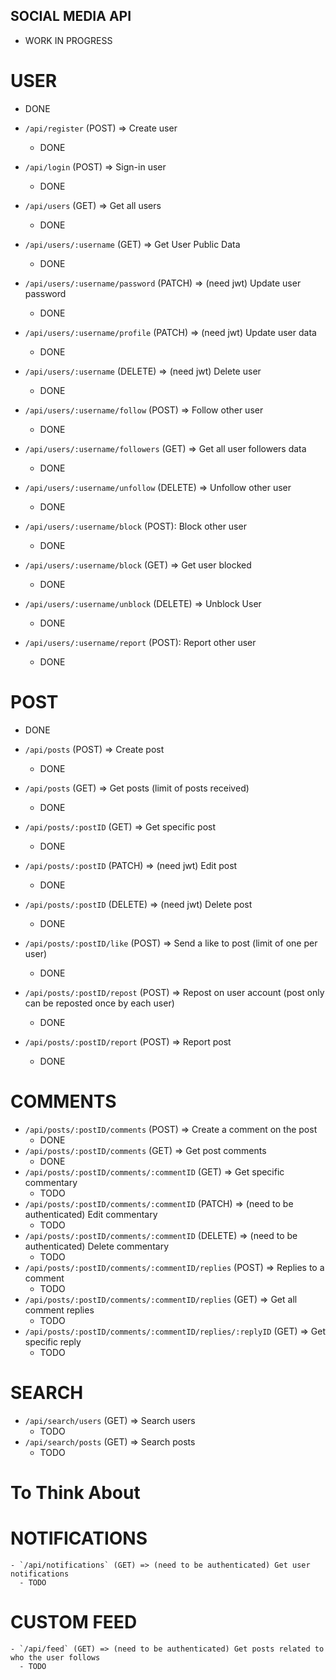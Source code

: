 ## SOCIAL MEDIA API

  - WORK IN PROGRESS

# USER
  - DONE

  - `/api/register` (POST) => Create user
    - DONE
  - `/api/login` (POST) => Sign-in user
    - DONE
  - `/api/users` (GET) => Get all users
    - DONE
  - `/api/users/:username` (GET) => Get User Public Data
    - DONE
  - `/api/users/:username/password` (PATCH) => (need jwt) Update user password
    - DONE
  - `/api/users/:username/profile` (PATCH) => (need jwt) Update user data
    - DONE
  - `/api/users/:username` (DELETE) => (need jwt) Delete user
    - DONE
  - `/api/users/:username/follow` (POST) => Follow other user
    - DONE
  - `/api/users/:username/followers` (GET) => Get all user followers data
    - DONE
  - `/api/users/:username/unfollow` (DELETE) => Unfollow other user
    - DONE
  - `/api/users/:username/block` (POST): Block other user
    - DONE
  - `/api/users/:username/block` (GET) => Get user blocked
    - DONE
  - `/api/users/:username/unblock` (DELETE) => Unblock User
    - DONE
  - `/api/users/:username/report` (POST): Report other user
    - DONE

# POST
  - DONE

  - `/api/posts` (POST) => Create post
    - DONE
  - `/api/posts` (GET) => Get posts (limit of posts received)
    - DONE
  - `/api/posts/:postID` (GET) => Get specific post
    - DONE
  - `/api/posts/:postID` (PATCH) => (need jwt) Edit post
    - DONE
  - `/api/posts/:postID` (DELETE) => (need jwt) Delete post
    - DONE
  - `/api/posts/:postID/like` (POST) => Send a like to post (limit of one per user)
    - DONE
  - `/api/posts/:postID/repost` (POST) => Repost on user account (post only can be reposted once by each user)
    - DONE
  - `/api/posts/:postID/report` (POST) => Report post
    - DONE

# COMMENTS

  - `/api/posts/:postID/comments` (POST) => Create a comment on the post
    - DONE
  - `/api/posts/:postID/comments` (GET) => Get post comments
    - DONE
  - `/api/posts/:postID/comments/:commentID` (GET) => Get specific commentary
    - TODO
  - `/api/posts/:postID/comments/:commentID` (PATCH) => (need to be authenticated) Edit commentary
    - TODO
  - `/api/posts/:postID/comments/:commentID` (DELETE) => (need to be authenticated) Delete commentary
    - TODO
  - `/api/posts/:postID/comments/:commentID/replies` (POST) => Replies to a comment
    - TODO
  - `/api/posts/:postID/comments/:commentID/replies` (GET) => Get all comment replies
    - TODO
  - `/api/posts/:postID/comments/:commentID/replies/:replyID` (GET) => Get specific reply
    - TODO

# SEARCH

  - `/api/search/users` (GET) => Search users
    - TODO
  - `/api/search/posts` (GET) => Search posts
    - TODO

# To Think About

  # NOTIFICATIONS

    - `/api/notifications` (GET) => (need to be authenticated) Get user notifications
      - TODO
  
  # CUSTOM FEED

    - `/api/feed` (GET) => (need to be authenticated) Get posts related to who the user follows
      - TODO